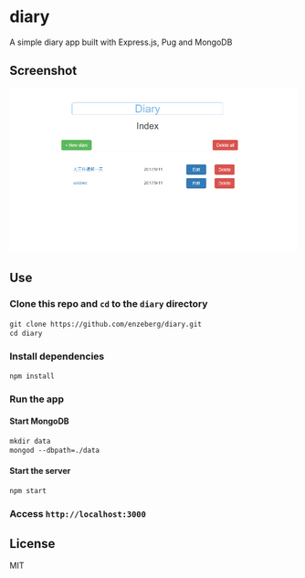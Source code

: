 # diary
A simple diary app built with Express.js, Pug and MongoDB

## Screenshot
<img src="./screenshots/diary_index.png">

## Use
### Clone this repo and `cd` to the `diary` directory
    git clone https://github.com/enzeberg/diary.git
    cd diary
### Install dependencies
    npm install
### Run the app
#### Start MongoDB
    mkdir data
    mongod --dbpath=./data
#### Start the server
    npm start
### Access `http://localhost:3000`

## License
MIT
